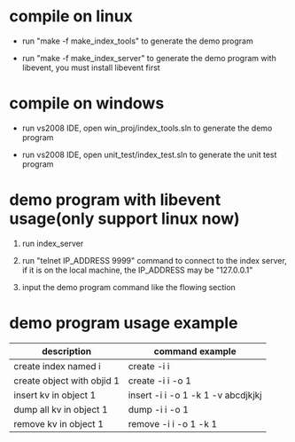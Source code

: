 # compile on linux

* run "make -f make_index_tools" to generate the demo program  
  
* run "make -f make_index_server" to generate the demo program with libevent, you must install libevent first


# compile on windows

* run vs2008 IDE, open win_proj/index_tools.sln to generate the demo program
  
* run vs2008 IDE, open unit_test/index_test.sln to generate the unit test program
  

# demo program with libevent usage(only support linux now)

1. run index_server
  
2. run "telnet IP_ADDRESS 9999" command to connect to the index server, if it is on the local machine, the IP_ADDRESS may be "127.0.0.1"
  
3. input the demo program command like the flowing section
  
# demo program usage example

|description|command example|
|-----------|---------------|
|create index named i       | create -i i |
|create object with objid 1 | create -i i -o 1|
|insert kv in object 1      | insert -i i -o 1 -k 1 -v abcdjkjkj |
|dump all kv in object 1    | dump   -i i -o 1 |
|remove kv in object 1      | remove -i i -o 1 -k 1 |



